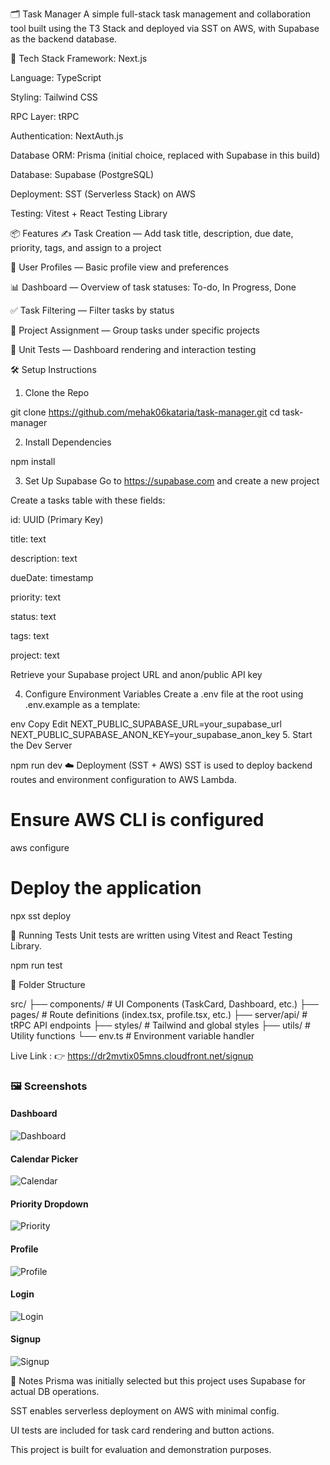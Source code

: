 🗂️ Task Manager
A simple full-stack task management and collaboration tool built using the T3 Stack and deployed via SST on AWS, with Supabase as the backend database.

🚀 Tech Stack
Framework: Next.js

Language: TypeScript

Styling: Tailwind CSS

RPC Layer: tRPC

Authentication: NextAuth.js

Database ORM: Prisma (initial choice, replaced with Supabase in this build)

Database: Supabase (PostgreSQL)

Deployment: SST (Serverless Stack) on AWS

Testing: Vitest + React Testing Library

📦 Features
✍️ Task Creation — Add task title, description, due date, priority, tags, and assign to a project

👤 User Profiles — Basic profile view and preferences

📊 Dashboard — Overview of task statuses: To-do, In Progress, Done

✅ Task Filtering — Filter tasks by status

📎 Project Assignment — Group tasks under specific projects

🧪 Unit Tests — Dashboard rendering and interaction testing

🛠️ Setup Instructions
1. Clone the Repo

git clone https://github.com/mehak06kataria/task-manager.git
cd task-manager

2. Install Dependencies

npm install

3. Set Up Supabase
Go to https://supabase.com and create a new project

Create a tasks table with these fields:

id: UUID (Primary Key)

title: text

description: text

dueDate: timestamp

priority: text

status: text

tags: text

project: text

Retrieve your Supabase project URL and anon/public API key

4. Configure Environment Variables
Create a .env file at the root using .env.example as a template:

env
Copy
Edit
NEXT_PUBLIC_SUPABASE_URL=your_supabase_url
NEXT_PUBLIC_SUPABASE_ANON_KEY=your_supabase_anon_key
5. Start the Dev Server

npm run dev
☁️ Deployment (SST + AWS)
SST is used to deploy backend routes and environment configuration to AWS Lambda.

# Ensure AWS CLI is configured
aws configure

# Deploy the application
npx sst deploy

🧪 Running Tests
Unit tests are written using Vitest and React Testing Library.

npm run test

🧱 Folder Structure

src/
  ├── components/        # UI Components (TaskCard, Dashboard, etc.)
  ├── pages/             # Route definitions (index.tsx, profile.tsx, etc.)
  ├── server/api/        # tRPC API endpoints
  ├── styles/            # Tailwind and global styles
  ├── utils/             # Utility functions
  └── env.ts             # Environment variable handler

Live Link : 👉 https://dr2mvtix05mns.cloudfront.net/signup

### 🖼️ Screenshots

#### Dashboard  
![Dashboard](./dashboard.png)

#### Calendar Picker  
![Calendar](./calendar.png)

#### Priority Dropdown  
![Priority](./priority-dropdown.png)

#### Profile  
![Profile](./profile.png)

#### Login  
![Login](./login.png)

#### Signup  
![Signup](./signup.png)


📌 Notes
Prisma was initially selected but this project uses Supabase for actual DB operations.

SST enables serverless deployment on AWS with minimal config.

UI tests are included for task card rendering and button actions.

This project is built for evaluation and demonstration purposes.

